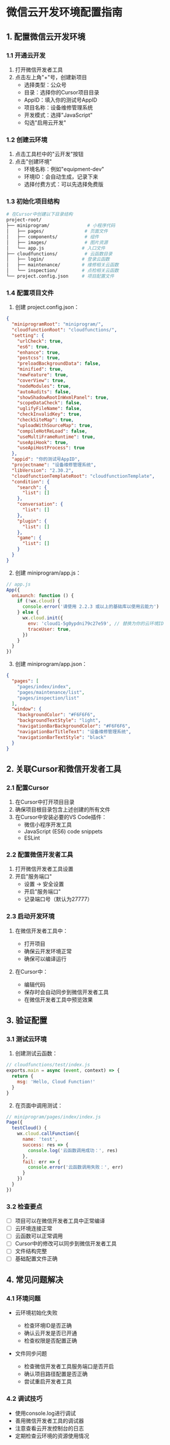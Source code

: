 # 微信云开发环境配置指南

## 1. 配置微信云开发环境

### 1.1 开通云开发
1. 打开微信开发者工具
2. 点击左上角"+"号，创建新项目
   - 选择类型：公众号
   - 目录：选择你的Cursor项目目录
   - AppID：填入你的测试号AppID
   - 项目名称：设备维修管理系统
   - 开发模式：选择"JavaScript"
   - 勾选"启用云开发"

### 1.2 创建云环境
1. 点击工具栏中的"云开发"按钮
2. 点击"创建环境"
   - 环境名称：例如"equipment-dev"
   - 环境ID：会自动生成，记录下来
   - 选择付费方式：可以先选择免费版

### 1.3 初始化项目结构
```bash
# 在Cursor中创建以下目录结构
project-root/
├── miniprogram/              # 小程序代码
│   ├── pages/               # 页面文件
│   ├── components/          # 组件
│   ├── images/              # 图片资源
│   └── app.js              # 入口文件
├── cloudfunctions/          # 云函数目录
│   ├── login/              # 登录云函数
│   ├── maintenance/        # 维修相关云函数
│   └── inspection/         # 点检相关云函数
└── project.config.json     # 项目配置文件
```

### 1.4 配置项目文件

1. 创建 project.config.json：
```json
{
  "miniprogramRoot": "miniprogram/",
  "cloudfunctionRoot": "cloudfunctions/",
  "setting": {
    "urlCheck": true,
    "es6": true,
    "enhance": true,
    "postcss": true,
    "preloadBackgroundData": false,
    "minified": true,
    "newFeature": true,
    "coverView": true,
    "nodeModules": true,
    "autoAudits": false,
    "showShadowRootInWxmlPanel": true,
    "scopeDataCheck": false,
    "uglifyFileName": false,
    "checkInvalidKey": true,
    "checkSiteMap": true,
    "uploadWithSourceMap": true,
    "compileHotReLoad": false,
    "useMultiFrameRuntime": true,
    "useApiHook": true,
    "useApiHostProcess": true
  },
  "appid": "你的测试号AppID",
  "projectname": "设备维修管理系统",
  "libVersion": "2.30.2",
  "cloudfunctionTemplateRoot": "cloudfunctionTemplate",
  "condition": {
    "search": {
      "list": []
    },
    "conversation": {
      "list": []
    },
    "plugin": {
      "list": []
    },
    "game": {
      "list": []
    }
  }
}
```

2. 创建 miniprogram/app.js：
```javascript
// app.js
App({
  onLaunch: function () {
    if (!wx.cloud) {
      console.error('请使用 2.2.3 或以上的基础库以使用云能力')
    } else {
      wx.cloud.init({
        env: 'cloud1-5g0ypdni79c27e59', // 替换为你的云环境ID
        traceUser: true,
      })
    }
  }
})
```

3. 创建 miniprogram/app.json：
```json
{
  "pages": [
    "pages/index/index",
    "pages/maintenance/list",
    "pages/inspection/list"
  ],
  "window": {
    "backgroundColor": "#F6F6F6",
    "backgroundTextStyle": "light",
    "navigationBarBackgroundColor": "#F6F6F6",
    "navigationBarTitleText": "设备维修管理系统",
    "navigationBarTextStyle": "black"
  }
}
```

## 2. 关联Cursor和微信开发者工具

### 2.1 配置Cursor
1. 在Cursor中打开项目目录
2. 确保项目根目录包含上述创建的所有文件
3. 在Cursor中安装必要的VS Code插件：
   - 微信小程序开发工具
   - JavaScript (ES6) code snippets
   - ESLint

### 2.2 配置微信开发者工具
1. 打开微信开发者工具设置
2. 开启"服务端口"
   - 设置 -> 安全设置
   - 开启"服务端口"
   - 记录端口号（默认为27777）

### 2.3 启动开发环境
1. 在微信开发者工具中：
   - 打开项目
   - 确保云开发环境正常
   - 确保可以编译运行

2. 在Cursor中：
   - 编辑代码
   - 保存时会自动同步到微信开发者工具
   - 在微信开发者工具中预览效果

## 3. 验证配置

### 3.1 测试云环境
1. 创建测试云函数：
```javascript
// cloudfunctions/test/index.js
exports.main = async (event, context) => {
  return {
    msg: 'Hello, Cloud Function!'
  }
}
```

2. 在页面中调用测试：
```javascript
// miniprogram/pages/index/index.js
Page({
  testCloud() {
    wx.cloud.callFunction({
      name: 'test',
      success: res => {
        console.log('云函数调用成功：', res)
      },
      fail: err => {
        console.error('云函数调用失败：', err)
      }
    })
  }
})
```

### 3.2 检查要点
- [ ] 项目可以在微信开发者工具中正常编译
- [ ] 云环境连接正常
- [ ] 云函数可以正常调用
- [ ] Cursor中的修改可以同步到微信开发者工具
- [ ] 文件结构完整
- [ ] 基础配置文件正确

## 4. 常见问题解决

### 4.1 环境问题
- 云环境初始化失败
  * 检查环境ID是否正确
  * 确认云开发是否已开通
  * 检查权限是否配置正确

- 文件同步问题
  * 检查微信开发者工具服务端口是否开启
  * 确认项目路径配置是否正确
  * 尝试重启开发者工具

### 4.2 调试技巧
- 使用console.log进行调试
- 善用微信开发者工具的调试器
- 注意查看云开发控制台的日志
- 定期检查云环境的资源使用情况 